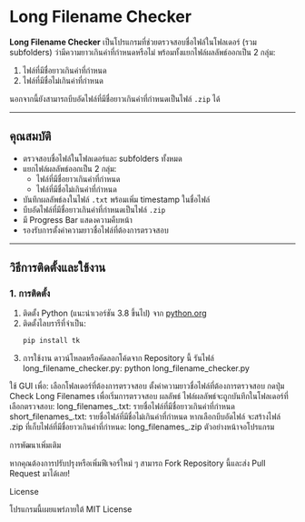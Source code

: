 # Long Filename Checker

**Long Filename Checker** เป็นโปรแกรมที่ช่วยตรวจสอบชื่อไฟล์ในโฟลเดอร์ (รวม subfolders) ว่ามีความยาวเกินค่าที่กำหนดหรือไม่ พร้อมทั้งแยกไฟล์ผลลัพธ์ออกเป็น 2 กลุ่ม:
1. ไฟล์ที่มีชื่อยาวเกินค่าที่กำหนด
2. ไฟล์ที่มีชื่อไม่เกินค่าที่กำหนด

นอกจากนี้ยังสามารถบีบอัดไฟล์ที่มีชื่อยาวเกินค่าที่กำหนดเป็นไฟล์ `.zip` ได้

---

## คุณสมบัติ
- ตรวจสอบชื่อไฟล์ในโฟลเดอร์และ subfolders ทั้งหมด
- แยกไฟล์ผลลัพธ์ออกเป็น 2 กลุ่ม:
  - ไฟล์ที่มีชื่อยาวเกินค่าที่กำหนด
  - ไฟล์ที่มีชื่อไม่เกินค่าที่กำหนด
- บันทึกผลลัพธ์ลงในไฟล์ `.txt` พร้อมเพิ่ม timestamp ในชื่อไฟล์
- บีบอัดไฟล์ที่มีชื่อยาวเกินค่าที่กำหนดเป็นไฟล์ `.zip`
- มี Progress Bar แสดงความคืบหน้า
- รองรับการตั้งค่าความยาวชื่อไฟล์ที่ต้องการตรวจสอบ

---

## วิธีการติดตั้งและใช้งาน

### 1. การติดตั้ง
1. ติดตั้ง Python (แนะนำเวอร์ชัน 3.8 ขึ้นไป) จาก [python.org](https://www.python.org/)
2. ติดตั้งไลบรารีที่จำเป็น:
   ```bash
   pip install tk

2. การใช้งาน
ดาวน์โหลดหรือคัดลอกโค้ดจาก Repository นี้
รันไฟล์ long_filename_checker.py:
python long_filename_checker.py

ใช้ GUI เพื่อ:
เลือกโฟลเดอร์ที่ต้องการตรวจสอบ
ตั้งค่าความยาวชื่อไฟล์ที่ต้องการตรวจสอบ
กดปุ่ม Check Long Filenames เพื่อเริ่มการตรวจสอบ
ผลลัพธ์
ไฟล์ผลลัพธ์จะถูกบันทึกในโฟลเดอร์ที่เลือกตรวจสอบ:
long_filenames_<timestamp>.txt: รายชื่อไฟล์ที่มีชื่อยาวเกินค่าที่กำหนด
short_filenames_<timestamp>.txt: รายชื่อไฟล์ที่มีชื่อไม่เกินค่าที่กำหนด
หากเลือกบีบอัดไฟล์ จะสร้างไฟล์ .zip ที่เก็บไฟล์ที่มีชื่อยาวเกินค่าที่กำหนด:
long_filenames_<timestamp>.zip
ตัวอย่างหน้าจอโปรแกรม

การพัฒนาเพิ่มเติม

หากคุณต้องการปรับปรุงหรือเพิ่มฟีเจอร์ใหม่ ๆ สามารถ Fork Repository นี้และส่ง Pull Request มาได้เลย!

License

โปรแกรมนี้เผยแพร่ภายใต้ MIT License
